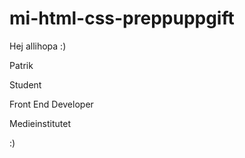 # mi-html-css-preppuppgift
Hej allihopa :)

Patrik

Student

Front End Developer

Medieinstitutet 

:)
